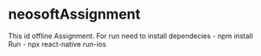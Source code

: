 # neosoftAssignment
This id offline Assignment.
For run need to install dependecies - npm install
Run - npx react-native run-ios
